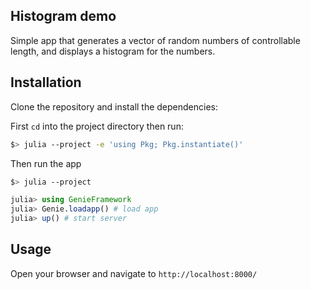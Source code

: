  ## Histogram demo 

Simple app that generates a vector of random numbers of controllable length, and displays a histogram for the numbers.

## Installation
   
Clone the repository and install the dependencies:

First `cd` into the project directory then run:

```bash
$> julia --project -e 'using Pkg; Pkg.instantiate()'
```

Then run the app

```bash
$> julia --project
```

```julia
julia> using GenieFramework 
julia> Genie.loadapp() # load app
julia> up() # start server
```

## Usage

Open your browser and navigate to `http://localhost:8000/` 
